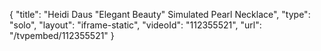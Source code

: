 {
    "title": "Heidi Daus \"Elegant Beauty\" Simulated Pearl  Necklace",
    "type": "solo",
    "layout": "iframe-static",
    "videoId": "112355521",
    "url": "\/tvpembed\/112355521"
}